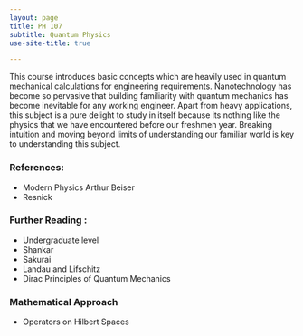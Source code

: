 ```yaml
---
layout: page
title: PH 107
subtitle: Quantum Physics
use-site-title: true

---
```


This course introduces basic concepts which are heavily used in quantum mechanical calculations for engineering requirements. Nanotechnology has become so pervasive that building familiarity with quantum mechanics has become inevitable for any working engineer. Apart from heavy applications, this subject is a pure delight to study in itself because its nothing like the physics that we have encountered before our freshmen year. Breaking intuition and moving beyond limits of understanding our familiar world is key to understanding this subject. 

### References: 
* Modern Physics Arthur Beiser
* Resnick

### Further Reading :

* Undergraduate level 
* Shankar 
* Sakurai
* Landau and Lifschitz 
* Dirac Principles of Quantum Mechanics

### Mathematical Approach

* Operators on Hilbert Spaces
